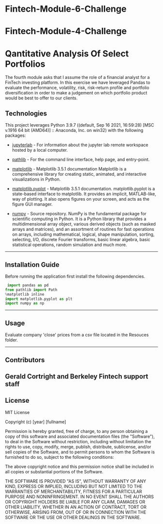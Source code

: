 # Fintech-Module-6-Challenge

# Fintech-Module-4-Challenge

# Qantitative Analysis Of Select Portfolios

The fourth module asks that I assume the role of a financial analyst for a FinTech investing platform. In this exercise we have leveraged Pandas to evaluate the performance, volatility, risk, risk-return profile and portfolio diversification in order to make a judgement on which portfolio product would be best to offer to our clients. 

## Technologies

This project leverages Python 3.9.7 ((default, Sep 16 2021, 16:59:28) [MSC v.1916 64 bit (AMD64)] :: Anaconda, Inc. on win32) with the following packages:
 
 * [jupyterlab](https://jupyterlab.readthedocs.io/en/stable/user/urls.html#managing-workspaces-ui) - For information about the jupyter lab remote workspace hosted by a local computer.
 
* [pathlib](https://docs.python.org/3/library/pathlib.html#module-pathlib) - For the command line interface, help page, and entry-point.

* [matplotlib](https://matplotlib.org/stable/index.html) - Matplotlib 3.5.1 documentation
Matplotlib is a comprehensive library for creating static, animated, and interactive visualizations in Python. 

* [matplotlib.pyplot](https://matplotlib.org/3.5.0/api/_as_gen/matplotlib.pyplot.html) - Matplotlib 3.5.1 documentation. 
matplotlib.pyplot is a state-based interface to matplotlib. It provides an implicit, MATLAB-like, way of plotting. It also opens figures on your screen, and acts as the figure GUI manager.

* [numpy](https://github.com/numpy/numpy) - Source repository. 
NumPy is the fundamental package for scientific computing in Python. It is a Python library that provides a multidimensional array object, various derived objects (such as masked arrays and matrices), and an assortment of routines for fast operations on arrays, including mathematical, logical, shape manipulation, sorting, selecting, I/O, discrete Fourier transforms, basic linear algebra, basic statistical operations, random simulation and much more.
---

## Installation Guide

Before running the application first install the following dependencies.

```python
 import pandas as pd
from pathlib import Path
%matplotlib inline
import matplotlib.pyplot as plt
import numpy as np 
```

---

## Usage

Evaluate company 'close' prices from a csv file located in the Resouces folder.  


---

## Contributors

Gerald Cortright and Berkeley Fintech support staff
---

## License

MIT License

Copyright (c) [year] [fullname]

Permission is hereby granted, free of charge, to any person obtaining a copy
of this software and associated documentation files (the "Software"), to deal
in the Software without restriction, including without limitation the rights
to use, copy, modify, merge, publish, distribute, sublicense, and/or sell
copies of the Software, and to permit persons to whom the Software is
furnished to do so, subject to the following conditions:

The above copyright notice and this permission notice shall be included in all
copies or substantial portions of the Software.

THE SOFTWARE IS PROVIDED "AS IS", WITHOUT WARRANTY OF ANY KIND, EXPRESS OR
IMPLIED, INCLUDING BUT NOT LIMITED TO THE WARRANTIES OF MERCHANTABILITY,
FITNESS FOR A PARTICULAR PURPOSE AND NONINFRINGEMENT. IN NO EVENT SHALL THE
AUTHORS OR COPYRIGHT HOLDERS BE LIABLE FOR ANY CLAIM, DAMAGES OR OTHER
LIABILITY, WHETHER IN AN ACTION OF CONTRACT, TORT OR OTHERWISE, ARISING FROM,
OUT OF OR IN CONNECTION WITH THE SOFTWARE OR THE USE OR OTHER DEALINGS IN THE
SOFTWARE.
